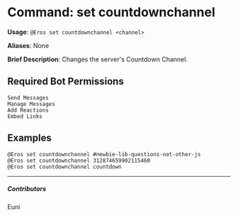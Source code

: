 # Command: set countdownchannel


**Usage**: `@Eros set countdownchannel <channel>`

**Aliases**: None

**Brief Description**: Changes the server's Countdown Channel.



## Required Bot Permissions

```
Send Messages
Manage Messages
Add Reactions
Embed Links
```

## Examples

```
@Eros set countdownchannel #newbie-lib-questions-not-other-js
@Eros set countdownchannel 312874659902115460
@Eros set countdownchannel countdown
```


---

##### Contributors


Euni
